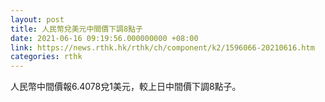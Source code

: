 ```yaml
---
layout: post
title: 人民幣兌美元中間價下調8點子
date: 2021-06-16 09:19:56.000000000 +08:00
link: https://news.rthk.hk/rthk/ch/component/k2/1596066-20210616.htm
categories: rthk
---
```


人民幣中間價報6.4078兌1美元，較上日中間價下調8點子。

